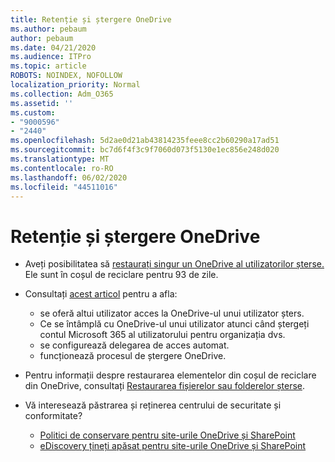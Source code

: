 ```yaml
---
title: Retenție și ștergere OneDrive
ms.author: pebaum
author: pebaum
ms.date: 04/21/2020
ms.audience: ITPro
ms.topic: article
ROBOTS: NOINDEX, NOFOLLOW
localization_priority: Normal
ms.collection: Adm_O365
ms.assetid: ''
ms.custom:
- "9000596"
- "2440"
ms.openlocfilehash: 5d2ae0d21ab43814235feee8cc2b60290a17ad51
ms.sourcegitcommit: bc7d6f4f3c9f7060d073f5130e1ec856e248d020
ms.translationtype: MT
ms.contentlocale: ro-RO
ms.lasthandoff: 06/02/2020
ms.locfileid: "44511016"
---
```

# <a name="onedrive-retention-and-deletion"></a>Retenție și ștergere OneDrive

- Aveți posibilitatea să [restaurați singur un OneDrive al utilizatorilor șterse.](https://docs.microsoft.com/onedrive/restore-deleted-onedrive) Ele sunt în coșul de reciclare pentru 93 de zile.

- Consultați [acest articol](https://docs.microsoft.com/onedrive/retention-and-deletion) pentru a afla:
    - se oferă altui utilizator acces la OneDrive-ul unui utilizator șters.
    - Ce se întâmplă cu OneDrive-ul unui utilizator atunci când ștergeți contul Microsoft 365 al utilizatorului pentru organizația dvs.
    - se configurează delegarea de acces automat.
    - funcționează procesul de ștergere OneDrive.

- Pentru informații despre restaurarea elementelor din coșul de reciclare din OneDrive, consultați [Restaurarea fișierelor sau folderelor șterse](https://support.office.com/article/949ada80-0026-4db3-a953-c99083e6a84f).

- Vă interesează păstrarea și reținerea centrului de securitate și conformitate?
    - [Politici de conservare pentru site-urile OneDrive și SharePoint](https://docs.microsoft.com/microsoft-365/compliance/retention-policies)
    - [eDiscovery țineți apăsat pentru site-urile OneDrive și SharePoint](https://docs.microsoft.com/office365/securitycompliance/ediscovery-cases#step-4-place-content-locations-on-hold)
